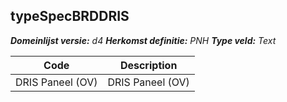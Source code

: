 ## typeSpecBRDDRIS

*__Domeinlijst versie:__ d4*
*__Herkomst definitie:__ PNH*
*__Type veld:__ Text*

|__Code__ |__Description__	|
|	---	|	---	|
| DRIS Paneel (OV) | DRIS Paneel (OV) |
